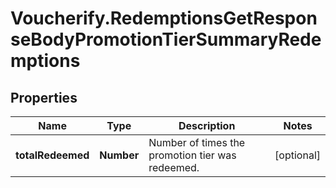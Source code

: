 # Voucherify.RedemptionsGetResponseBodyPromotionTierSummaryRedemptions

## Properties

Name | Type | Description | Notes
------------ | ------------- | ------------- | -------------
**totalRedeemed** | **Number** | Number of times the promotion tier was redeemed. | [optional] 



